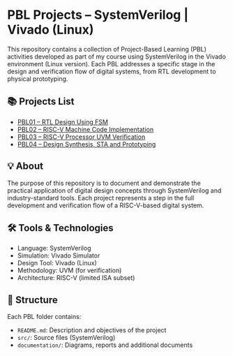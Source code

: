 # PBL Projects – SystemVerilog | Vivado (Linux)

This repository contains a collection of Project-Based Learning (PBL) activities developed as part of my course using SystemVerilog in the Vivado environment (Linux version). Each PBL addresses a specific stage in the design and verification flow of digital systems, from RTL development to physical prototyping.

## 📚 Projects List

- [PBL01 – RTL Design Using FSM](./PBL01/)
- [PBL02 – RISC-V Machine Code Implementation]()
- [PBL03 – RISC-V Processor UVM Verification]()
- [PBL04 – Design Synthesis, STA and Prototyping]()

## 💡 About

The purpose of this repository is to document and demonstrate the practical application of digital design concepts through SystemVerilog and industry-standard tools. Each project represents a step in the full development and verification flow of a RISC-V-based digital system.

## 🛠️ Tools & Technologies

- Language: SystemVerilog
- Simulation: Vivado Simulator
- Design Tool: Vivado (Linux)
- Methodology: UVM (for verification)
- Architecture: RISC-V (limited ISA subset)

## 📁 Structure

Each PBL folder contains:

- `README.md`: Description and objectives of the project
- `src/`: Source files (SystemVerilog)
- `documentation/`: Diagrams, reports and additional documents
